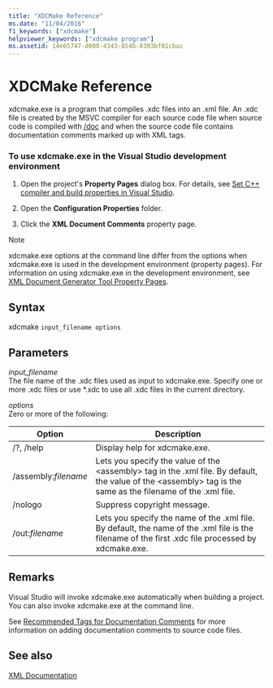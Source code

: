 ```yaml
---
title: "XDCMake Reference"
ms.date: "11/04/2016"
f1_keywords: ["xdcmake"]
helpviewer_keywords: ["xdcmake program"]
ms.assetid: 14e65747-d000-4343-854b-8393bf01cbac
---
```

# XDCMake Reference

xdcmake.exe is a program that compiles .xdc files into an .xml file. An .xdc file is created by the MSVC compiler for each source code file when source code is compiled with [/doc](doc-process-documentation-comments-c-cpp.md) and when the source code file contains documentation comments marked up with XML tags.

### To use xdcmake.exe in the Visual Studio development environment

1. Open the project's **Property Pages** dialog box. For details, see [Set C++ compiler and build properties in Visual Studio](../working-with-project-properties.md).

1. Open the **Configuration Properties** folder.

1. Click the **XML Document Comments** property page.

> [!NOTE]
>  xdcmake.exe options at the command line differ from the options when xdcmake.exe is used in the development environment (property pages). For information on using xdcmake.exe in the development environment, see [XML Document Generator Tool Property Pages](xml-document-generator-tool-property-pages.md).

## Syntax

xdcmake `input_filename options`

## Parameters

*input_filename*<br/>
The file name of the .xdc files used as input to xdcmake.exe. Specify one or more .xdc files or use *.xdc to use all .xdc files in the current directory.

*options*<br/>
Zero or more of the following:

|Option|Description|
|------------|-----------------|
|/?, /help|Display help for xdcmake.exe.|
|/assembly:*filename*|Lets you specify the value of the \<assembly> tag in the .xml file.  By default, the value of the \<assembly> tag is the same as the filename of the .xml file.|
|/nologo|Suppress copyright message.|
|/out:*filename*|Lets you specify the name of the .xml file.  By default, the name of the .xml file is the filename of the first .xdc file processed by xdcmake.exe.|

## Remarks

Visual Studio will invoke xdcmake.exe automatically when building a project. You can also invoke xdcmake.exe at the command line.

See [Recommended Tags for Documentation Comments](recommended-tags-for-documentation-comments-visual-cpp.md) for more information on adding documentation comments to source code files.

## See also

[XML Documentation](xml-documentation-visual-cpp.md)
